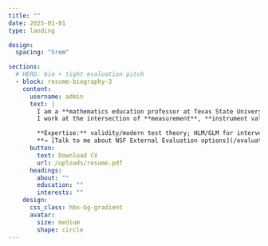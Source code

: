 ```yaml
---
title: ""
date: 2025-01-01
type: landing

design:
  spacing: "5rem"

sections:
  # HERO: bio + tight evaluation pitch
  - block: resume-biography-3
    content:
      username: admin
      text: |
        I am a **mathematics education professor at Texas State University**.  
        I work at the intersection of **measurement**, **instrument validation**, and **advanced quantitative methods**—supporting projects with right-sized, credible **external evaluation**.

        **Expertise:** validity/modern test theory; HLM/GLM for intervention efficacy; fidelity of implementation; design-based research in proof courses; and computational methods (classification, clustering, NLP).  
        **→ [Talk to me about NSF External Evaluation options](/evaluation/)**
      button:
        text: Download CV
        url: /uploads/resume.pdf
      headings:
        about: ""
        education: ""
        interests: ""
    design:
      css_class: hbx-bg-gradient
      avatar:
        size: medium
        shape: circle
---
```


